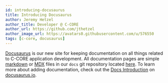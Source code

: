 ```yaml
---
id: introducing-docusaurus
title: Introducing Docusaurus
author: Jeremy Hetzel
author_title: Developer @ C-CORE
author_url: https://github.com/jthetzel
author_image_url: https://avatars0.githubusercontent.com/u/576550
tags: [c-core, docusaurus]
---
```


[Docusaurus](https://v2.docusaurus.io/) is our new site for keeping documentation on all things related to C-CORE application development. All documentation pages are simple [markdown](https://www.markdownguide.org/) or [MDX](https://mdxjs.com/) files in our `docs` git repository located [here](https://bitbucket.org/coresight709/docs/). To learn more about adding documentation, check out the [Docs Introduction](https://v2.docusaurus.io/docs/docs) on [docusaurus.io](https://v2.docusaurus.io/).
